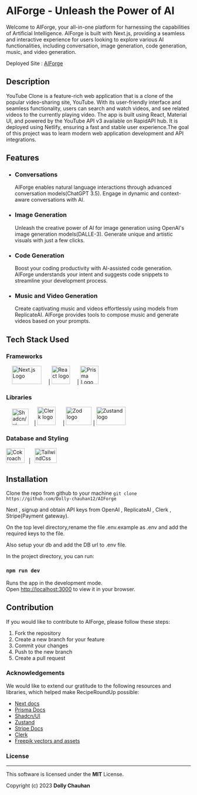 # AIForge - Unleash the Power of AI

Welcome to AIForge, your all-in-one platform for harnessing the capabilities of Artificial Intelligence. AIForge is built with Next.js, providing a seamless and interactive experience for users looking to explore various AI functionalities, including conversation, image generation, code generation, music, and video generation.

Deployed Site : [AIForge](https://ai-forge-sigma.vercel.app/)

## Description

YouTube Clone is a feature-rich web application that is a clone of the popular video-sharing site, YouTube. With its user-friendly interface and seamless functionality, users can search and watch videos, and see related videos to the currently playing video. The app is built using React, Material UI, and powered by the YouTube API v3 available on RapidAPI hub. It is deployed using Netlify, ensuring a fast and stable user experience.The goal of this project was to learn modern web application development and API integrations.

## Features

- ### Conversations

  AIForge enables natural language interactions through advanced conversation models(ChatGPT 3.5). Engage in dynamic and context-aware conversations with AI.

- ### Image Generation

  Unleash the creative power of AI for image generation using OpenAI's image generation models(DALLE-3). Generate unique and artistic visuals with just a few clicks.

- ### Code Generation

  Boost your coding productivity with AI-assisted code generation. AIForge understands your intent and suggests code snippets to streamline your development process.

- ### Music and Video Generation
  Create captivating music and videos effortlessly using models from ReplicateAI. AIForge provides tools to compose music and generate videos based on your prompts.

## Tech Stack Used

### Frameworks

&nbsp; &nbsp; <img src="https://cdn.worldvectorlogo.com/logos/nextjs-13.svg"  alt="Next.js Logo" width="80" height="50"> &nbsp; &nbsp; \| <img src="https://cdn.worldvectorlogo.com/logos/react-2.svg" alt="React logo" height="50" width="50"> &nbsp; &nbsp; \| <img src="https://cdn.worldvectorlogo.com/logos/prisma-3.svg"  alt="Prisma Logo" width="50" height="50">

### Libraries

&nbsp; &nbsp; <img src="https://avatars.githubusercontent.com/u/139895814?s=200&v=4" alt="Shadcn/ui logo" height ="45" width="45"> &nbsp; &nbsp;\|
<img src="https://camo.githubusercontent.com/f0536cffc1b64c14a9d730ee7f005cb29df2831e77c3f125222714e119969df4/68747470733a2f2f696d616765732e636c65726b2e636f6d2f7374617469632f6c6f676f2d6c696768742d6d6f64652d343030783430302e706e67" alt="Clerk logo" height="50" width="50" > &nbsp; &nbsp; \|
<img src="https://zod.dev/logo.svg" alt="Zod logo" height="50" width="70"> \| <img src="https://repository-images.githubusercontent.com/180328715/fca49300-e7f1-11ea-9f51-cfd949b31560" alt="Zustand logo" height="50" width="80">

### Database and Styling

<img src="https://cdn.worldvectorlogo.com/logos/cockroachdb.svg" height="40" width="50" alt="Cokroach Db logo"> &nbsp; \| &nbsp; <img src="https://cdn.worldvectorlogo.com/logos/tailwind-css-2.svg" height="40" width="60" alt="TailwindCss Logo">

## Installation

Clone the repo from github to your machine
`git clone https://github.com/Dolly-chauhan12/AIForge`

Next , signup and obtain API keys from OpenAI , ReplicateAI , Clerk , Stripe(Payment gateway).

On the top level directory,rename the file .env.example as .env and add the required keys to the file.

Also setup your db and add the DB url to .env file.

In the project directory, you can run:

### `npm run dev`

Runs the app in the development mode.\
Open [http://localhost:3000](http://localhost:3000) to view it in your browser.

## Contribution

If you would like to contribute to AIForge, please follow these steps:

1. Fork the repository
2. Create a new branch for your feature
3. Commit your changes
4. Push to the new branch
5. Create a pull request

### Acknowledgements

We would like to extend our gratitude to the following resources and libraries, which helped make RecipeRoundUp possible:

- [Next docs](https://nextjs.org/docs)
- [Prisma Docs](https://www.prisma.io/docs/getting-started)
- [Shadcn/UI](https://ui.shadcn.com/docs)
- [Zustand](https://github.com/pmndrs/zustand)
- [Stripe Docs](https://dashboard.stripe.com/test/developers)
- [Clerk](https://clerk.com/docs)
- [Freepik vectors and assets](https://www.freepik.com/vectors)

### License

---

This software is licensed under the <b>MIT</b> License.

Copyright (c) 2023 **Dolly Chauhan**
